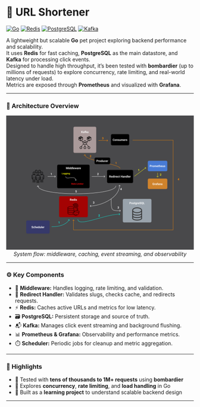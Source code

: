 # 🚀 URL Shortener


[![Go](https://img.shields.io/badge/Go-1.25-00ADD8?logo=go&logoColor=white)](https://go.dev)
[![Redis](https://img.shields.io/badge/Redis-Cache-DD0031?logo=redis&logoColor=white)](https://redis.io)
[![PostgreSQL](https://img.shields.io/badge/PostgreSQL-Database-4169E1?logo=postgresql&logoColor=white)](https://www.postgresql.org)
[![Kafka](https://img.shields.io/badge/Kafka-Event_Stream-231F20?logo=apache-kafka&logoColor=white)](https://kafka.apache.org)

A lightweight but scalable **Go** pet project exploring backend performance and scalability.  
It uses **Redis** for fast caching, **PostgreSQL** as the main datastore, and **Kafka** for processing click events.  
Designed to handle high throughput, it’s been tested with **bombardier** (up to millions of requests) to explore concurrency, rate limiting, and real-world latency under load.  
Metrics are exposed through **Prometheus** and visualized with **Grafana**.

---

### 🧩 Architecture Overview

<p align="center">
  <img src="./shortener.png" alt="System Architecture" width="800"><br>
  <em>System flow: middleware, caching, event streaming, and observability</em>
</p>

---

### ⚙️ Key Components
- 🧠 **Middleware:** Handles logging, rate limiting, and validation.  
- 🔗 **Redirect Handler:** Validates slugs, checks cache, and redirects requests.  
- ⚡ **Redis:** Caches active URLs and metrics for low latency.  
- 🗃️ **PostgreSQL:** Persistent storage and source of truth.  
- 📬 **Kafka:** Manages click event streaming and background flushing.  
- 📊 **Prometheus & Grafana:** Observability and performance metrics.  
- ⏱️ **Scheduler:** Periodic jobs for cleanup and metric aggregation.

---

### 🧠 Highlights
- 🧨 Tested with **tens of thousands to 1M+ requests** using **bombardier**  
- 🧵 Explores **concurrency**, **rate limiting**, and **load handling** in Go  
- 🧩 Built as a **learning project** to understand scalable backend design  

---
